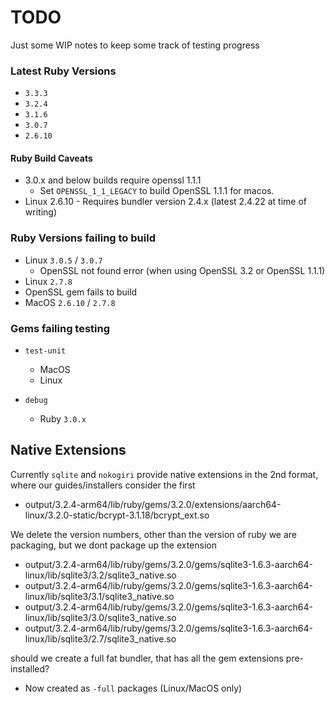 # TODO

Just some WIP notes to keep some track of testing progress

### Latest Ruby Versions

- `3.3.3`
- `3.2.4`
- `3.1.6`
- `3.0.7`
- `2.6.10`

#### Ruby Build Caveats

- 3.0.x and below builds require openssl 1.1.1
  - Set `OPENSSL_1_1_LEGACY` to build OpenSSL 1.1.1 for macos.
- Linux 2.6.10 - Requires bundler version 2.4.x (latest 2.4.22 at time of writing)

### Ruby Versions failing to build

- Linux  `3.0.5` / `3.0.7`
  - OpenSSL not found error (when using OpenSSL 3.2 or OpenSSL 1.1.1)
 - Linux  `2.7.8`
  - OpenSSL gem fails to build 
- MacOS  `2.6.10` / `2.7.8`

### Gems failing testing

- `test-unit`
  - MacOS
  - Linux

- `debug`
  - Ruby `3.0.x`

## Native Extensions

Currently `sqlite` and `nokogiri` provide native extensions in the 2nd format, where our guides/installers consider the first

- output/3.2.4-arm64/lib/ruby/gems/3.2.0/extensions/aarch64-linux/3.2.0-static/bcrypt-3.1.18/bcrypt_ext.so
  
We delete the version numbers, other than the version of ruby we are packaging, but we dont package up the extension

- output/3.2.4-arm64/lib/ruby/gems/3.2.0/gems/sqlite3-1.6.3-aarch64-linux/lib/sqlite3/3.2/sqlite3_native.so
- output/3.2.4-arm64/lib/ruby/gems/3.2.0/gems/sqlite3-1.6.3-aarch64-linux/lib/sqlite3/3.1/sqlite3_native.so
- output/3.2.4-arm64/lib/ruby/gems/3.2.0/gems/sqlite3-1.6.3-aarch64-linux/lib/sqlite3/3.0/sqlite3_native.so
- output/3.2.4-arm64/lib/ruby/gems/3.2.0/gems/sqlite3-1.6.3-aarch64-linux/lib/sqlite3/2.7/sqlite3_native.so

should we create a full fat bundler, that has all the gem extensions pre-installed?

- Now created as `-full` packages (Linux/MacOS only)
